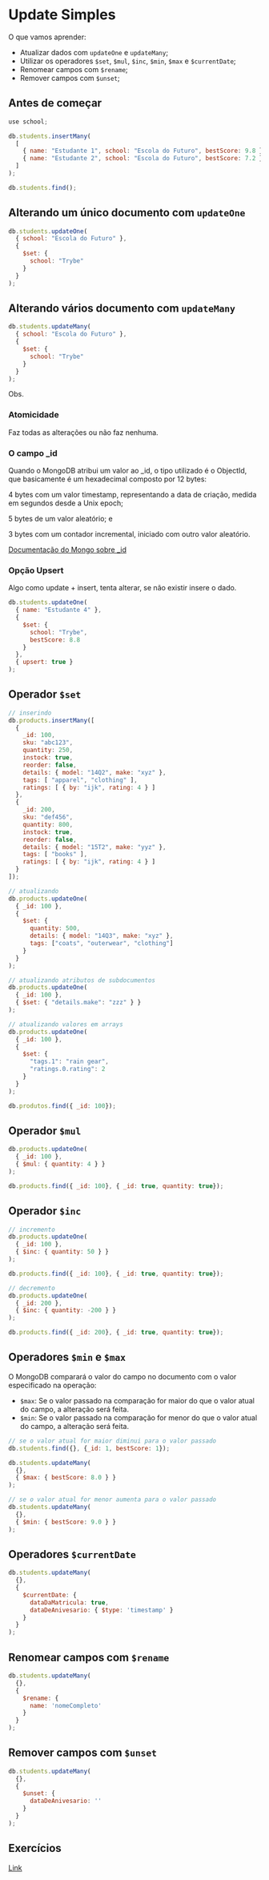 # Update Simples

O que vamos aprender:

* Atualizar dados com `updateOne` e `updateMany`;
* Utilizar os operadores `$set`, `$mul`, `$inc`, `$min`, `$max` e `$currentDate`;
* Renomear campos com `$rename`;
* Remover campos com `$unset`;

## Antes de começar

```js
use school;

db.students.insertMany(
  [
    { name: "Estudante 1", school: "Escola do Futuro", bestScore: 9.8 },
    { name: "Estudante 2", school: "Escola do Futuro", bestScore: 7.2 }
  ]
);

db.students.find();
```

## Alterando um único documento com `updateOne`

```js
db.students.updateOne(
  { school: "Escola do Futuro" },
  {
    $set: {
      school: "Trybe"
    }
  }
);
```

## Alterando vários documento com `updateMany`

```js
db.students.updateMany(
  { school: "Escola do Futuro" },
  {
    $set: {
      school: "Trybe"
    }
  }
);
```

Obs.

### Atomicidade

Faz todas as alterações ou não faz nenhuma.

### O campo _id

Quando o MongoDB atribui um valor ao _id, o tipo utilizado é o ObjectId, que basicamente é um hexadecimal composto por 12 bytes:

4 bytes com um valor timestamp, representando a data de criação, medida em segundos desde a Unix epoch;

5 bytes de um valor aleatório; e

3 bytes com um contador incremental, iniciado com outro valor aleatório.

[Documentação do Mongo sobre _id](https://docs.mongodb.com/manual/reference/method/ObjectId/index.html)

### Opção Upsert

Algo como update + insert, tenta alterar, se não existir insere o dado.

```js
db.students.updateOne(
  { name: "Estudante 4" },
  {
    $set: {
      school: "Trybe",
      bestScore: 8.8
    }
  },
  { upsert: true }
);

```

## Operador `$set`

```js
// inserindo
db.products.insertMany([
  {
    _id: 100,
    sku: "abc123",
    quantity: 250,
    instock: true,
    reorder: false,
    details: { model: "14Q2", make: "xyz" },
    tags: [ "apparel", "clothing" ],
    ratings: [ { by: "ijk", rating: 4 } ]
  },
  {
    _id: 200,
    sku: "def456",
    quantity: 800,
    instock: true,
    reorder: false,
    details: { model: "15T2", make: "yyz" },
    tags: [ "books" ],
    ratings: [ { by: "ijk", rating: 4 } ]
  }
]);

// atualizando
db.products.updateOne(
  { _id: 100 },
  {
    $set: {
      quantity: 500,
      details: { model: "14Q3", make: "xyz" },
      tags: ["coats", "outerwear", "clothing"]
    }
  }
);

// atualizando atributos de subdocumentos
db.products.updateOne(
  { _id: 100 },
  { $set: { "details.make": "zzz" } }
);

// atualizando valores em arrays
db.products.updateOne(
  { _id: 100 },
  {
    $set: {
      "tags.1": "rain gear",
      "ratings.0.rating": 2
    }
  }
);

db.produtos.find({ _id: 100});
```

## Operador `$mul`

```js
db.products.updateOne(
  { _id: 100 },
  { $mul: { quantity: 4 } }
);

db.products.find({ _id: 100}, { _id: true, quantity: true});
```

## Operador `$inc`

```js
// incremento
db.products.updateOne(
  { _id: 100 },
  { $inc: { quantity: 50 } }
);

db.products.find({ _id: 100}, { _id: true, quantity: true});

// decremento
db.products.updateOne(
  { _id: 200 },
  { $inc: { quantity: -200 } }
);

db.products.find({ _id: 200}, { _id: true, quantity: true});
```


## Operadores `$min` e `$max`

O MongoDB comparará o valor do campo no documento com o valor especificado na operação: 
* `$max`: Se o valor passado na comparação for maior do que o valor atual do campo, a alteração será feita.
* `$min`: Se o valor passado na comparação for menor do que o valor atual do campo, a alteração será feita.

```js
// se o valor atual for maior diminui para o valor passado
db.students.find({}, {_id: 1, bestScore: 1});

db.students.updateMany(
  {},
  { $max: { bestScore: 8.0 } }
);

// se o valor atual for menor aumenta para o valor passado
db.students.updateMany(
  {},
  { $min: { bestScore: 9.0 } }
);
```

## Operadores `$currentDate`

```js
db.students.updateMany(
  {},
  { 
    $currentDate: { 
      dataDaMatricula: true,
      dataDeAnivesario: { $type: 'timestamp' }
    } 
  }
);
```

## Renomear campos com `$rename`
```js
db.students.updateMany(
  {},
  { 
    $rename: { 
      name: 'nomeCompleto'
    } 
  }
);
```

## Remover campos com `$unset`

```js
db.students.updateMany(
  {},
  { 
    $unset: { 
      dataDeAnivesario: ''
    } 
  }
);
```
## Exercícios

[Link](https://course.betrybe.com/back-end/mongodb/simple-updates#exerc%C3%ADcios)